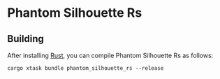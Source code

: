 # Phantom Silhouette Rs

## Building

After installing [Rust](https://rustup.rs/), you can compile Phantom Silhouette Rs as follows:

```shell
cargo xtask bundle phantom_silhouette_rs --release
```

